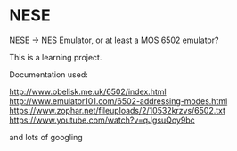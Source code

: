 # NESE
NESE -> NES Emulator, or at least a MOS 6502 emulator?

This is a learning project.

Documentation used:

http://www.obelisk.me.uk/6502/index.html
http://www.emulator101.com/6502-addressing-modes.html
https://www.zophar.net/fileuploads/2/10532krzvs/6502.txt
https://www.youtube.com/watch?v=qJgsuQoy9bc

and lots of googling
